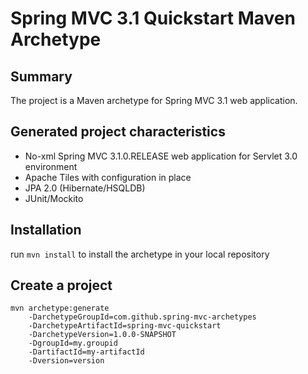 Spring MVC 3.1 Quickstart Maven Archetype
=========================================

Summary
-------
The project is a Maven archetype for Spring MVC 3.1 web application.

Generated project characteristics
-------------------------
* No-xml Spring MVC 3.1.0.RELEASE web application for Servlet 3.0 environment
* Apache Tiles with configuration in place
* JPA 2.0 (Hibernate/HSQLDB)
* JUnit/Mockito

Installation
------------

run `mvn install` to install the archetype in your local repository

Create a project
----------------

    mvn archetype:generate
        -DarchetypeGroupId=com.github.spring-mvc-archetypes
        -DarchetypeArtifactId=spring-mvc-quickstart
        -DarchetypeVersion=1.0.0-SNAPSHOT
        -DgroupId=my.groupid
        -DartifactId=my-artifactId
        -Dversion=version
